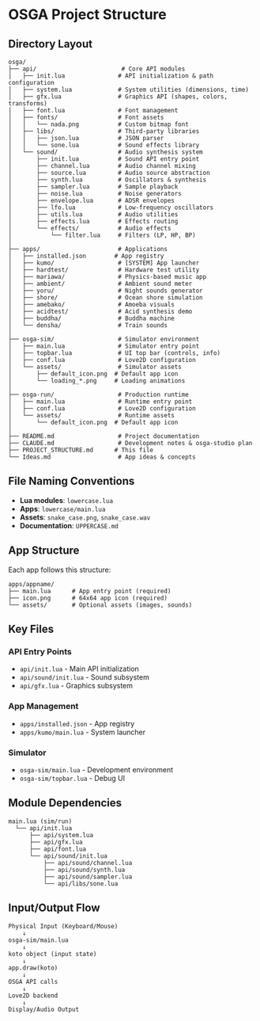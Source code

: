 # OSGA Project Structure

## Directory Layout

```
osga/
├── api/                        # Core API modules
│   ├── init.lua               # API initialization & path configuration
│   ├── system.lua             # System utilities (dimensions, time)
│   ├── gfx.lua                # Graphics API (shapes, colors, transforms)
│   ├── font.lua               # Font management
│   ├── fonts/                 # Font assets
│   │   └── nada.png           # Custom bitmap font
│   ├── libs/                  # Third-party libraries
│   │   ├── json.lua           # JSON parser
│   │   └── sone.lua           # Sound effects library
│   └── sound/                 # Audio synthesis system
│       ├── init.lua           # Sound API entry point
│       ├── channel.lua        # Audio channel mixing
│       ├── source.lua         # Audio source abstraction
│       ├── synth.lua          # Oscillators & synthesis
│       ├── sampler.lua        # Sample playback
│       ├── noise.lua          # Noise generators
│       ├── envelope.lua       # ADSR envelopes
│       ├── lfo.lua            # Low-frequency oscillators
│       ├── utils.lua          # Audio utilities
│       ├── effects.lua        # Effects routing
│       └── effects/           # Audio effects
│           └── filter.lua     # Filters (LP, HP, BP)
│
├── apps/                      # Applications
│   ├── installed.json        # App registry
│   ├── kumo/                  # [SYSTEM] App launcher
│   ├── hardtest/              # Hardware test utility
│   ├── mariawa/               # Physics-based music app
│   ├── ambient/               # Ambient sound meter
│   ├── yoru/                  # Night sounds generator
│   ├── shore/                 # Ocean shore simulation
│   ├── amebako/               # Amoeba visuals
│   ├── acidtest/              # Acid synthesis demo
│   ├── buddha/                # Buddha machine
│   └── densha/                # Train sounds
│
├── osga-sim/                  # Simulator environment
│   ├── main.lua               # Simulator entry point
│   ├── topbar.lua             # UI top bar (controls, info)
│   ├── conf.lua               # Love2D configuration
│   └── assets/                # Simulator assets
│       ├── default_icon.png  # Default app icon
│       └── loading_*.png     # Loading animations
│
├── osga-run/                  # Production runtime
│   ├── main.lua               # Runtime entry point
│   ├── conf.lua               # Love2D configuration
│   └── assets/                # Runtime assets
│       └── default_icon.png  # Default app icon
│
├── README.md                  # Project documentation
├── CLAUDE.md                  # Development notes & osga-studio plan
├── PROJECT_STRUCTURE.md      # This file
└── Ideas.md                   # App ideas & concepts
```

## File Naming Conventions

- **Lua modules**: `lowercase.lua`
- **Apps**: `lowercase/main.lua`
- **Assets**: `snake_case.png`, `snake_case.wav`
- **Documentation**: `UPPERCASE.md`

## App Structure

Each app follows this structure:
```
apps/appname/
├── main.lua      # App entry point (required)
├── icon.png      # 64x64 app icon (required)
└── assets/       # Optional assets (images, sounds)
```

## Key Files

### API Entry Points
- `api/init.lua` - Main API initialization
- `api/sound/init.lua` - Sound subsystem
- `api/gfx.lua` - Graphics subsystem

### App Management
- `apps/installed.json` - App registry
- `apps/kumo/main.lua` - System launcher

### Simulator
- `osga-sim/main.lua` - Development environment
- `osga-sim/topbar.lua` - Debug UI

## Module Dependencies

```
main.lua (sim/run)
  └── api/init.lua
      ├── api/system.lua
      ├── api/gfx.lua
      ├── api/font.lua
      └── api/sound/init.lua
          ├── api/sound/channel.lua
          ├── api/sound/synth.lua
          ├── api/sound/sampler.lua
          └── api/libs/sone.lua
```

## Input/Output Flow

```
Physical Input (Keyboard/Mouse)
    ↓
osga-sim/main.lua
    ↓
koto object (input state)
    ↓
app.draw(koto)
    ↓
OSGA API calls
    ↓
Love2D backend
    ↓
Display/Audio Output
```